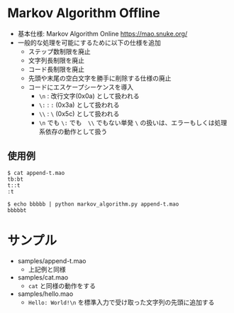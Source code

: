 # Markov Algorithm Offline

- 基本仕様: Markov Algorithm Online https://mao.snuke.org/
- 一般的な処理を可能にするために以下の仕様を追加
  - ステップ数制限を廃止
  - 文字列長制限を廃止
  - コード長制限を廃止
  - 先頭や末尾の空白文字を勝手に削除する仕様の廃止
  - コードにエスケープシーケンスを導入
    - `\n` : 改行文字(0x0a) として扱われる
    - `\:` : `:` (0x3a) として扱われる
    - `\\` : `\` (0x5c) として扱われる
    - `\n` でも `\:` でも　`\\` でもない単発 `\` の扱いは、エラーもしくは処理系依存の動作として扱う

## 使用例

``` console
$ cat append-t.mao
tb:bt
t::t
:t

$ echo bbbbb | python markov_algorithm.py append-t.mao
bbbbbt
```

# サンプル
- samples/append-t.mao
  - 上記例と同様
- samples/cat.mao
  - `cat` と同様の動作をする
- samples/hello.mao
  - `Hello: World!\n` を標準入力で受け取った文字列の先頭に追加する
